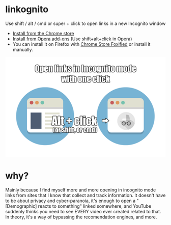 # linkognito
Use shift / alt / cmd or super + click to open links in a new Incognito window

* [Install from the Chrome store](https://chrome.google.com/webstore/detail/linkognito/ijnjeiggpehnilfocpigaclofpkdglmb)
* [Install from Opera add-ons](https://addons.opera.com/extensions/details/linkognito/?display=en) (Use shift+alt+click in Opera)
* You can install it on Firefox with [Chrome Store Foxified](https://addons.mozilla.org/en-US/firefox/addon/chrome-store-foxified/) or install it manually.

![Snapshot](https://raw.githubusercontent.com/spite/linkognito/master/snapshot.png)

# why?
Mainly because I find myself more and more opening in incognito mode links from sites that I know that collect and track information. It doesn't have to be about privacy and cyber-paranoia, it's enough to open a "[Demographic] reacts to something" linked somewhere, and YouTube suddenly thinks you need to see EVERY video ever created related to that. In theory, it's a way of bypassing the recomendation engines, and more.
